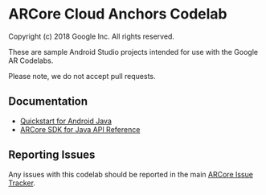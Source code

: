 ARCore Cloud Anchors Codelab
=============================
Copyright (c) 2018 Google Inc.  All rights reserved.

These are sample Android Studio projects intended for use with the Google AR Codelabs.

Please note, we do not accept pull requests.

## Documentation

* [Quickstart for Android Java](//developers.google.com/ar/develop/java/quickstart)
* [ARCore SDK for Java API Reference](//developers.google.com/ar/reference/java)

## Reporting Issues

Any issues with this codelab should be reported in the main [ARCore Issue Tracker](https://github.com/google-ar/arcore-android-sdk/issues).
